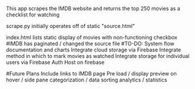 This app scrapes the IMDB website and returns the top 250 movies as a checklist for watching

scrape.py initially operates off of static "source.html"

index.html lists static display of movies with non-functioning checkbox
#IMDB has paginated / changed the source file
#TO-DO:
System flow documentation and charts
Integrate cloud storage via Firebase
Integrate method in which to mark movies as watched
Integrate storage for individual users via Firebase Auth
Host on firebase

#Future Plans
Include links to IMDB page
Pre load / display preview on hover / side pane
categorization / data sorting
analytics / statistics

